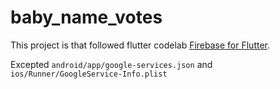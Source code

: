 # baby_name_votes
This project is that followed flutter codelab [Firebase for Flutter](https://codelabs.developers.google.com/codelabs/flutter-firebase/index.html).

Excepted `android/app/google-services.json` and `ios/Runner/GoogleService-Info.plist`
